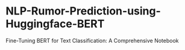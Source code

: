 # NLP-Rumor-Prediction-using-Huggingface-BERT
Fine-Tuning BERT for Text Classification: A Comprehensive Notebook
